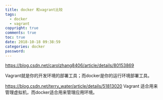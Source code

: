```yaml
---
title: docker 和vagrant比较
tags:
  - docker
  - vagrant
copyright: true
comments: true
toc: true
date: 2018-10-18 09:38:59
categories: docker
password:
---
```


https://blog.csdn.net/carolzhang8406/article/details/80153869

Vagrant就是你的开发环境的部署工具；而docker是你的运行环境部署工具。

https://blog.csdn.net/terry_water/article/details/51813020
Vagrant 适合用来管理虚拟机，而docker适合用来管理应用环境。
